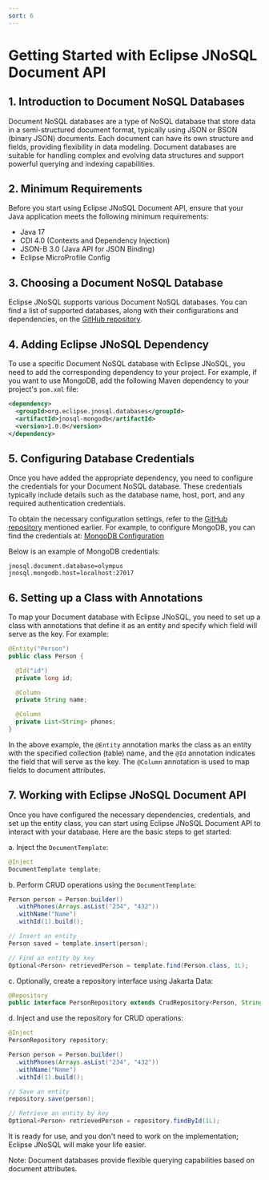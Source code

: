 ```yaml
---
sort: 6
---
```


# Getting Started with Eclipse JNoSQL Document API

## 1. Introduction to Document NoSQL Databases
Document NoSQL databases are a type of NoSQL database that store data in a semi-structured document format, typically using JSON or BSON (binary JSON) documents. Each document can have its own structure and fields, providing flexibility in data modeling. Document databases are suitable for handling complex and evolving data structures and support powerful querying and indexing capabilities.

## 2. Minimum Requirements
Before you start using Eclipse JNoSQL Document API, ensure that your Java application meets the following minimum requirements:
- Java 17
- CDI 4.0 (Contexts and Dependency Injection)
- JSON-B 3.0 (Java API for JSON Binding)
- Eclipse MicroProfile Config

## 3. Choosing a Document NoSQL Database
Eclipse JNoSQL supports various Document NoSQL databases. You can find a list of supported databases, along with their configurations and dependencies, on the [GitHub repository](https://github.com/eclipse/jnosql-databases).

## 4. Adding Eclipse JNoSQL Dependency
To use a specific Document NoSQL database with Eclipse JNoSQL, you need to add the corresponding dependency to your project. For example, if you want to use MongoDB, add the following Maven dependency to your project's `pom.xml` file:

```xml
<dependency>
  <groupId>org.eclipse.jnosql.databases</groupId>
  <artifactId>jnosql-mongodb</artifactId>
  <version>1.0.0</version>
</dependency>
```

## 5. Configuring Database Credentials
Once you have added the appropriate dependency, you need to configure the credentials for your Document NoSQL database. These credentials typically include details such as the database name, host, port, and any required authentication credentials.

To obtain the necessary configuration settings, refer to the [GitHub repository](https://github.com/eclipse/jnosql-databases) mentioned earlier. For example, to configure MongoDB, you can find the credentials at: [MongoDB Configuration](https://github.com/eclipse/jnosql-databases#mongodb)

Below is an example of MongoDB credentials:

```properties
jnosql.document.database=olympus
jnosql.mongodb.host=localhost:27017
```

## 6. Setting up a Class with Annotations
To map your Document database with Eclipse JNoSQL, you need to set up a class with annotations that define it as an entity and specify which field will serve as the key. For example:

```java
@Entity("Person")
public class Person {

  @Id("id")
  private long id;

  @Column
  private String name;

  @Column
  private List<String> phones;
}
```

In the above example, the `@Entity` annotation marks the class as an entity with the specified collection (table) name, and the `@Id` annotation indicates the field that will serve as the key. The `@Column` annotation is used to map fields to document attributes.

## 7. Working with Eclipse JNoSQL Document API
Once you have configured the necessary dependencies, credentials, and set up the entity class, you can start using Eclipse JNoSQL Document API to interact with your database. Here are the basic steps to get started:

a. Inject the `DocumentTemplate`:
```java
@Inject
DocumentTemplate template;
```

b. Perform CRUD operations using the `DocumentTemplate`:
```java
Person person = Person.builder()
  .withPhones(Arrays.asList("234", "432"))
  .withName("Name")
  .withId(1).build();

// Insert an entity
Person saved = template.insert(person);

// Find an entity by key
Optional<Person> retrievedPerson = template.find(Person.class, 1L);
```

c. Optionally, create a repository interface using Jakarta Data:
```java
@Repository
public interface PersonRepository extends CrudRepository<Person, String> {}
```

d. Inject and use the repository for CRUD operations:
```java
@Inject
PersonRepository repository;

Person person = Person.builder()
  .withPhones(Arrays.asList("234", "432"))
  .withName("Name")
  .withId(1).build();

// Save an entity
repository.save(person);

// Retrieve an entity by key
Optional<Person> retrievedPerson = repository.findById(1L);
```

It is ready for use, and you don't need to work on the implementation; Eclipse JNoSQL will make your life easier.

Note: Document databases provide flexible querying capabilities based on document attributes.
